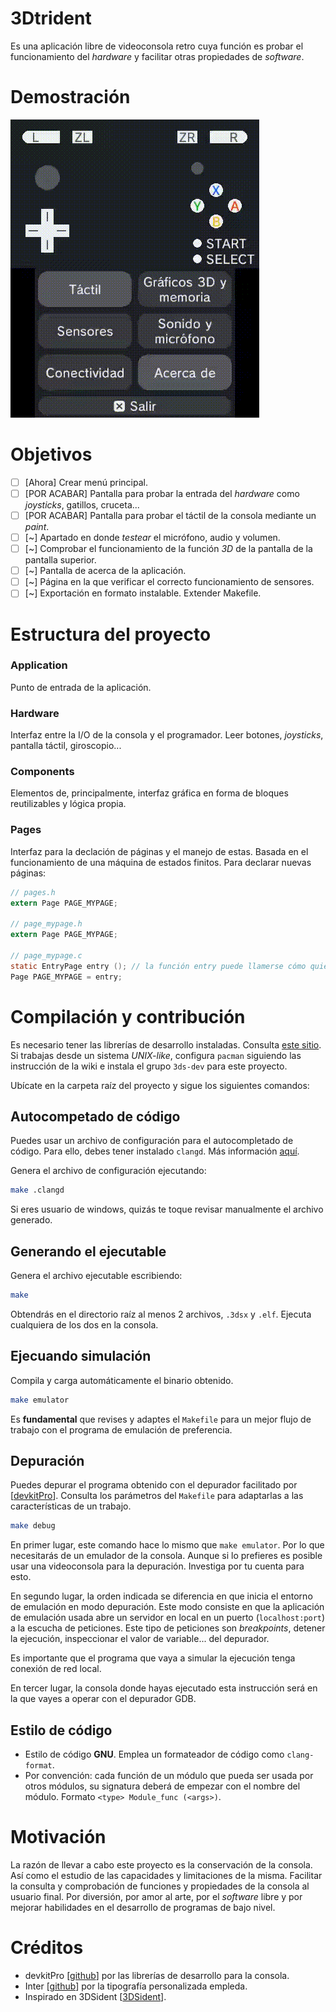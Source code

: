 # 3Dtrident

Es una aplicación libre de videoconsola retro cuya función es probar el funcionamiento del *hardware* y facilitar otras propiedades de *software*.

# Demostración

![Demostración](demo.gif)

# Objetivos

- [ ] [Ahora] Crear menú principal.
- [ ] [POR ACABAR] Pantalla para probar la entrada del *hardware* como _joysticks_, gatillos, cruceta...
- [ ] [POR ACABAR] Pantalla para probar el táctil de la consola mediante un _paint_.
- [ ] [~] Apartado en donde _testear_ el micrófono, audio y volumen.
- [ ] [~] Comprobar el funcionamiento de la función _3D_ de la pantalla de la pantalla superior.
- [ ] [~] Pantalla de acerca de la aplicación.
- [ ] [~] Página en la que verificar el correcto funcionamiento de sensores.
- [ ] [~] Exportación en formato instalable. Extender Makefile.

# Estructura del proyecto

### Application

Punto de entrada de la aplicación.

### Hardware

Interfaz entre la I/O de la consola y el programador. Leer botones, *joysticks*, pantalla táctil, giroscopio...

### Components

Elementos de, principalmente, interfaz gráfica en forma de bloques reutilizables y lógica propia.

### Pages

Interfaz para la declación de páginas y el manejo de estas. Basada en el funcionamiento de una máquina de estados finitos.
Para declarar nuevas páginas:

```c
// pages.h
extern Page PAGE_MYPAGE;

// page_mypage.h
extern Page PAGE_MYPAGE;

// page_mypage.c
static EntryPage entry (); // la función entry puede llamerse cómo quiera. Recomendable que sea static y no declararla en su .h.
Page PAGE_MYPAGE = entry;
```

# Compilación y contribución

Es necesario tener las librerías de desarrollo instaladas. Consulta [este sitio](https://devkitpro.org/wiki/Getting_Started).
Si trabajas desde un sistema _UNIX-like_, configura `pacman` siguiendo las instrucción de la wiki e instala el grupo `3ds-dev` para este proyecto.

Ubícate en la carpeta raíz del proyecto y sigue los siguientes comandos:

## Autocompetado de código

Puedes usar un archivo de configuración para el autocompletado de código. Para ello, debes tener instalado `clangd`. Más información [aquí](https://github.com/clangd/clangd).

Genera el archivo de configuración ejecutando:

```sh
make .clangd
```

Si eres usuario de windows, quizás te toque revisar manualmente el archivo generado.

## Generando el ejecutable

Genera el archivo ejecutable escribiendo:

```sh
make
```

Obtendrás en el directorio raíz al menos 2 archivos, `.3dsx` y `.elf`. Ejecuta cualquiera de los dos en la consola.

## Ejecuando simulación

Compila y carga automáticamente el binario obtenido.

```sh
make emulator
```

Es **fundamental** que revises y adaptes el `Makefile` para un mejor flujo de trabajo con el programa de emulación de
preferencia.

## Depuración

Puedes depurar el programa obtenido con el depurador facilitado por [[devkitPro](https://github.com/devkitPro)].
Consulta los parámetros del `Makefile` para adaptarlas a las características de un trabajo.

```sh
make debug
```

En primer lugar, este comando hace lo mismo que `make emulator`. Por lo que necesitarás de un emulador de la consola.
Aunque si lo prefieres es posible usar una videoconsola para la depuración. Investiga por tu cuenta para esto.

En segundo lugar, la orden indicada se diferencia en que inicia el entorno de emulación en modo depuración. Este modo
consiste en que la aplicación de emulación usada abre un servidor en local en un puerto (`localhost:port`) a la escucha
de peticiones. Este tipo de peticiones son *breakpoints*, detener la ejecución, inspeccionar el valor de variable... del
depurador.

Es importante que el programa que vaya a simular la ejecución tenga conexión de red local.

En tercer lugar, la consola donde hayas ejecutado esta instrucción será en la que vayes a operar con el depurador GDB.

## Estilo de código

- Estilo de código **GNU**. Emplea un formateador de código como `clang-format`.
- Por convención: cada función de un módulo que pueda ser usada por otros módulos, su signatura deberá de empezar con el nombre del módulo. Formato `<type> Module_func (<args>)`.

# Motivación

La razón de llevar a cabo este proyecto es la conservación de la consola. Así como el estudio de las capacidades y limitaciones de la misma.
Facilitar la consulta y comprobación de funciones y propiedades de la consola al usuario final.
Por diversión, por amor al arte, por el *software* libre y por mejorar habilidades en el desarrollo de programas de bajo nivel.

# Créditos

- devkitPro [[github](https://github.com/devkitPro)] por las librerías de desarrollo para la consola.
- Inter [[github](https://github.com/rsms/inter)] por la tipografía personalizada empleda.
- Inspirado en 3DSident [[3DSident](https://github.com/joel16/3DSident)].
